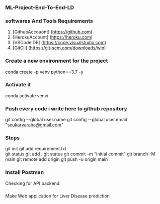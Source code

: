 
### ML-Project-End-To-End-LD

### softwares And Tools Requirements
1. [GithubAccouont] (https://github.com)
2. [HerokuAccount] (https://heroku.com)
3. [VSCodeIDE] (https://code.visualstudio.com)
4. [GitCli] (https://git-scm.com/downloads/win)

### Create a new environment for the project
conda create -p venv python==3.7 -y
### Activate it 
conda activate venv/
### Push every code i write here to github repository
git config --global user.name
git config --global user.email "soukaryaraha@gmail.com"
### Steps
git init
git add requirement.txt  
git status
git add .
git status
git commit -m "Initial commit"
git branch -M main
git remote add origin <your-repo-url>
git push -u origin main
### Install Postman
Checking for API backend
###
Make Web application for Liver Disease prediction


